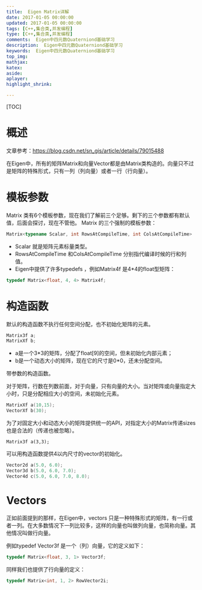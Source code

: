 ```yaml
---
title:  Eigen Matrix详解
date: 2017-01-05 00:00:00
updated: 2017-01-05 00:00:00
tags: [C++,集合类,并发编程]
type: [C++,集合类,并发编程]
comments:  Eigen中四元数Quaterniond基础学习
description:  Eigen中四元数Quaterniond基础学习
keywords:  Eigen中四元数Quaterniond基础学习
top_img:
mathjax:
katex:
aside:
aplayer:
highlight_shrink:

---
```


[TOC]

# 概述

文章参考：https://blog.csdn.net/sn_gis/article/details/79015488

在Eigen中，所有的矩阵Matrix和向量Vector都是由Matrix类构造的。向量只不过是矩阵的特殊形式，只有一列（列向量）或者一行（行向量）。

# 模板参数

Matrix 类有6个模板参数，现在我们了解前三个足够。剩下的三个参数都有默认值，后面会探讨，现在不管他。
Matrix 的三个强制的模板参数：

```c++
Matrix<typename Scalar, int RowsAtCompileTime, int ColsAtCompileTime>
```

- Scalar 就是矩阵元素标量类型。
- RowsAtCompileTime 和ColsAtCompileTime 分别指代编译时候的行和列值。
- Eigen中提供了许多typedefs ，例如Matrix4f 是4*4的float型矩阵：

```c++
typedef Matrix<float, 4, 4> Matrix4f;
```



# 构造函数

默认的构造函数不执行任何空间分配，也不初始化矩阵的元素。

```c++
Matrix3f a;
MatrixXf b;
```

- a是一个3*3的矩阵，分配了float[9]的空间，但未初始化内部元素；
- b是一个动态大小的矩阵，现在它的尺寸是0*0，还未分配空间。

带参数的构造函数。

对于矩阵，行数在列数前面，对于向量，只有向量的大小。当对矩阵或向量指定大小时，只是分配相应大小的空间，未初始化元素。

```c++
MatrixXf a(10,15);
VectorXf b(30);
```

为了对固定大小和动态大小的矩阵提供统一的API，对指定大小的Matrix传递sizes也是合法的（传递也被忽略）。

```
Matrix3f a(3,3);
```

可以用构造函数提供4以内尺寸的vector的初始化。

```c++
Vector2d a(5.0, 6.0);
Vector3d b(5.0, 6.0, 7.0);
Vector4d c(5.0, 6.0, 7.0, 8.0);
```











# Vectors

正如前面提到的那样，在Eigen中，vectors 只是一种特殊形式的矩阵，有一行或者一列。在大多数情况下一列比较多，这样的向量也叫做列向量，也简称向量。其他情况叫做行向量。

例如typedef Vector3f 是一个（列）向量，它的定义如下：

```c++
typedef Matrix<float, 3, 1> Vector3f;
```

同样我们也提供了行向量的定义：

```c++
typedef Matrix<int, 1, 2> RowVector2i;
```























